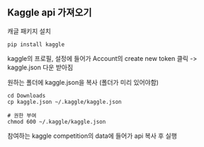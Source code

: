 ## Kaggle api 가져오기

캐글 패키지 설치
```
pip install kaggle
```

kaggle의 프로필, 설정에 들어가 Account의 create new token 클릭
-> kaggle.json 다운 받아짐

원하는 폴더에 kaggle.json을 복사 (폴더가 미리 있어야함)
```
cd Downloads
cp kaggle.json ~/.kaggle/kaggle.json

# 권한 부여
chmod 600 ~/.kaggle/kaggle.json
```

참여하는 kaggle competition의 data에 들어가 api 복사 후 실행
